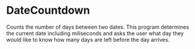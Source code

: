 # DateCountdown
Counts the number of days between two dates. This program determines the current date including miliseconds and asks the user 
what day they would like to know how many days are left before the day arrives. 
